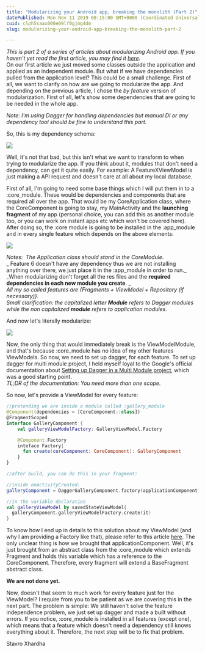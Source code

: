 ```yaml
---
title: "Modularizing your Android app, breaking the monolith (Part 2)"
datePublished: Mon Nov 11 2019 08:15:00 GMT+0000 (Coordinated Universal Time)
cuid: clph5saax000e09lf0gjmg4dm
slug: modularizing-your-android-app-breaking-the-monolith-part-2

---
```



_This is part 2 of a series of articles about modularizing Android app. If you haven't yet read the first article, you may find it [here](https://www.coroutinedispatcher.com/2019/11/modularizing-your-android-app-breaking.html)._  
On our first article we just moved some classes outside the application and applied as an independent module. But what if we have dependencies pulled from the application level? This could be a small challenge. First of all, we want to clarify on how are we going to modularize the app. And depending on the previous article, I chose the _by feature_ version of modularization. First of all, let's show some dependencies that are going to be needed in the whole app.

_Note: I'm using Dagger for handling dependencies but manual DI or any dependency tool should be fine to understand this part._

So, this is my dependency schema:

[![](https://cdn.hashnode.com/res/hashnode/image/upload/v1701104641277/8b209739-ad2c-47b5-8fde-5a4f98990667.jpeg)](https://1.bp.blogspot.com/-J2BZc0H6ykk/XcKp5gkJ4gI/AAAAAAAAQN8/CCIWlf9O_G8G-_netHp6EEa2Wd0GXzgTwCLcBGAsYHQ/s1600/AppComponentNotBroken.jpg)

Well, it's not that bad, but this isn't what we want to transform to when trying to modularize the app. If you think about it, modules that don't need a dependency, can get it quite easily. For example: A FeatureXViewModel is just making a API request and doesn't care at all about my local database.

First of all, I'm going to need some base things which I will put them in to a :core_module. These would be dependencies and components that are required all over the app. That would be my CoreApplication class, where the CoreComponent is going to stay, my MainActivity and the **launching fragment** of my app (personal choice, you can add this as another module too, or you can work on instant apps etc which won't be covered here). After doing so, the :core module is going to be installed in the :app_module and in every single feature which depends on the above elements:

[![](https://cdn.hashnode.com/res/hashnode/image/upload/v1701104642853/5722ab1d-d12c-46dc-b8e8-69b155da835d.jpeg)](https://1.bp.blogspot.com/-4Q1dGsGjjyg/XcKxcluarYI/AAAAAAAAQOI/TbjawT21uu4sWzO2K9CVL6c-qJx5VHcfgCLcBGAsYHQ/s1600/AppComponentNotBroken%2B%25281%2529.jpg)

_Notes:  The Application class should stand in the CoreModule._  
_ Feature 6 doesn't have any dependency thus we are not installing anything over there, we just place it in the :app_module in order to run._  
_When modularizing don't forget all the res files and the **required dependencies in each new module you create**. _  
_All my so called features are {Fragments + ViewModel + Repository (if necessary)}._  
_Small clarification: the capitalized letter **Module** refers to Dagger modules while the non capitalized **module** refers to application modules._

And now let's literally modularize:

[![](https://cdn.hashnode.com/res/hashnode/image/upload/v1701104644673/02a1a8af-d8a0-4023-a7db-9d26f50de428.jpeg)](https://1.bp.blogspot.com/-wsG12r7rwpQ/XcK3C7G5YiI/AAAAAAAAQOU/rNSd-Ac5D7o0PrMLaCiMOxKMpfN4NXEJwCLcBGAsYHQ/s1600/AppComponentNotBroken%2B%25282%2529.jpg)

Now, the only thing that would immediately break is the ViewModelModule, and that's because :core_module has no idea of my other features ViewModels. So now, we need to set up dagger, for each feature. To set up dagger for multi module project, I held myself loyal to the Google's official documentation about [Setting up Dagger in a Multi Module project](https://developer.android.com/training/dependency-injection/dagger-multi-module), which was a good starting point.  
_TL;DR of the documentation: You need more than one scope._

So now, let's provide a ViewModel for every feature:

```kotlin
//pretending we are inside a module called :gallery_module
@Component(dependencies = [CoreComponent::class])
@FragmentScoped
interface GalleryComponent {
    val galleryViewModelFactory: GalleryViewModel.Factory

    @Component.Factory
    inteface Factory{
      fun create(coreComponent: CoreComponent): GalleryComponent
    }
}

//after build, you can do this in your fragment:

//inside onActivityCreated:
galleryComponent = DaggerGalleryComponent.factory(applicationComponent).create()

//in the variable declaration
val galleryViewModel by savedStateViewModel{
  galleryComponent.galleryViewModelFactory.create(it)
}
```

To know how I end up in details to this solution about my ViewModel (and why I am providing a Factory like that), please refer to this article [here](https://www.coroutinedispatcher.com/2019/08/how-to-produce-savedstatehandle-in-your.html). The only unclear thing is how we brought that applicationComponent. Well, it's just brought from an abstract class from the :core_module which extends Fragment and holds this variable which has a reference to the CoreComponent. Therefore, every fragment will extend a BaseFragment abstract class.

**We are not done yet.**

Now, doesn't that seem to much work for every feature just for the ViewModel? I require from you to be patient as we are covering this in the next part. The problem is simple: We still haven't solve the feature independence problem, we just set up dagger and made a built without errors. If you notice, :core_module is installed in all features (except one), which means that a feature which doesn't need a dependency still knows everything about it. Therefore, the next step will be to fix that problem.

Stavro Xhardha
